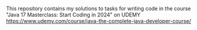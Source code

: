 This repository contains my solutions to tasks for writing code in the course "Java 17 Masterclass: Start Coding in 2024" on UDEMY https://www.udemy.com/course/java-the-complete-java-developer-course/
